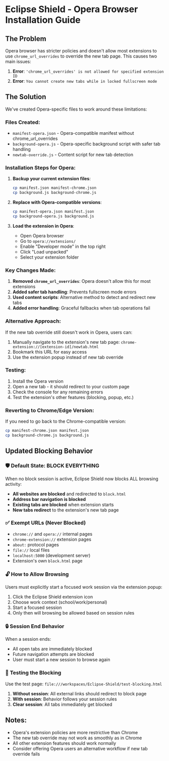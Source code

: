 # Eclipse Shield - Opera Browser Installation Guide

## The Problem
Opera browser has stricter policies and doesn't allow most extensions to use `chrome_url_overrides` to override the new tab page. This causes two main issues:

1. **Error**: `'chrome_url_overrides' is not allowed for specified extension ID`
2. **Error**: `You cannot create new tabs while in locked fullscreen mode`

## The Solution

We've created Opera-specific files to work around these limitations:

### Files Created:
- `manifest-opera.json` - Opera-compatible manifest without chrome_url_overrides
- `background-opera.js` - Opera-specific background script with safer tab handling
- `newtab-override.js` - Content script for new tab detection

### Installation Steps for Opera:

1. **Backup your current extension files**:
   ```bash
   cp manifest.json manifest-chrome.json
   cp background.js background-chrome.js
   ```

2. **Replace with Opera-compatible versions**:
   ```bash
   cp manifest-opera.json manifest.json
   cp background-opera.js background.js
   ```

3. **Load the extension in Opera**:
   - Open Opera browser
   - Go to `opera://extensions/`
   - Enable "Developer mode" in the top right
   - Click "Load unpacked"
   - Select your extension folder

### Key Changes Made:

1. **Removed `chrome_url_overrides`**: Opera doesn't allow this for most extensions
2. **Added safer tab handling**: Prevents fullscreen mode errors
3. **Used content scripts**: Alternative method to detect and redirect new tabs
4. **Added error handling**: Graceful fallbacks when tab operations fail

### Alternative Approach:

If the new tab override still doesn't work in Opera, users can:
1. Manually navigate to the extension's new tab page: `chrome-extension://[extension-id]/newtab.html`
2. Bookmark this URL for easy access
3. Use the extension popup instead of new tab override

### Testing:

1. Install the Opera version
2. Open a new tab - it should redirect to your custom page
3. Check the console for any remaining errors
4. Test the extension's other features (blocking, popup, etc.)

### Reverting to Chrome/Edge Version:

If you need to go back to the Chrome-compatible version:
```bash
cp manifest-chrome.json manifest.json
cp background-chrome.js background.js
```

## Updated Blocking Behavior

### 🛡️ **Default State: BLOCK EVERYTHING**

When no block session is active, Eclipse Shield now blocks ALL browsing activity:

- **All websites are blocked** and redirected to `block.html`
- **Address bar navigation is blocked** 
- **Existing tabs are blocked** when extension starts
- **New tabs redirect** to the extension's new tab page

### ✅ **Exempt URLs (Never Blocked)**

- `chrome://` and `opera://` internal pages
- `chrome-extension://` extension pages  
- `about:` protocol pages
- `file://` local files
- `localhost:5000` (development server)
- Extension's own `block.html` page

### 🔓 **How to Allow Browsing**

Users must explicitly start a focused work session via the extension popup:
1. Click the Eclipse Shield extension icon
2. Choose work context (school/work/personal)
3. Start a focused session
4. Only then will browsing be allowed based on session rules

### 🔒 **Session End Behavior**

When a session ends:
- All open tabs are immediately blocked
- Future navigation attempts are blocked
- User must start a new session to browse again

### 🧪 **Testing the Blocking**

Use the test page: `file:///workspaces/Eclipse-Shield/test-blocking.html`

1. **Without session**: All external links should redirect to block page
2. **With session**: Behavior follows your session rules
3. **Clear session**: All tabs immediately get blocked

## Notes:
- Opera's extension policies are more restrictive than Chrome
- The new tab override may not work as smoothly as in Chrome
- All other extension features should work normally
- Consider offering Opera users an alternative workflow if new tab override fails
